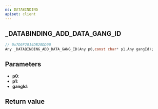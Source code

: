 ```yaml
---
ns: DATABINDING
apiset: client
---
```

## _DATABINDING_ADD_DATA_GANG_ID

```c
// 0x7D0F2014DB28DD00
Any _DATABINDING_ADD_DATA_GANG_ID(Any p0,const char* p1,Any gangId);
```


## Parameters
* **p0**:
* **p1**:
* **gangId**:

## Return value